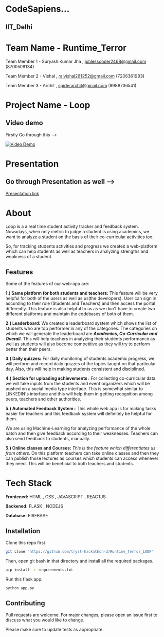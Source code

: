 # CodeSapiens...

## IIT_Delhi

# Team Name - Runtime_Terror

 Team Member 1 - Suryash Kumar Jha , joblesscoder2468@gmail.com (8700508134)
 
 Team Member 2 - Vishal , raivishal261252@gmail.com (7206361983)
 
 Team Member 3 - Archit , spiderarchit@gmail.com (9988736541)

# Project Name - Loop

## Video demo

Firstly Go through this -->

[![Video Demo](https://cdn.pixabay.com/photo/2016/04/24/14/36/youtube-1349702__340.png)](https://www.youtube.com/watch?v=OBJV92f0kcU)

# Presentation

## Go through Presentation as well -->

[Presentation link](https://github.com/tryst-hackathon-3/Runtime_Terror_LOOP/blob/main/1.Prenentation_LOOP/loop.pdf)


# About

Loop is a a real time student activity tracker and feedback system.
Nowadays, when only metric to judge a student is using academics, we want to analyze a student on the basis of their co-curricular activities too.

So, for tracking students activities and progress we created a web-platform which can help students as well as teachers in analyzing strengths and weakness of a student.

## Features
Some of the features of our web-app are:

__1.)  Same platform for both students and teachers:__ This feature will be very helpful for both of the users as well as us(the developers). User can sign in according to their role (Students and Teachers) and then access the portal differently. This feature is also helpful to us as we don't have to create two different platforms and maintain the codebases of both of them.

__2.) Leaderboard:__ We created a leaderboard system which shows the list of students who are top performer in any of the categories. The categories on which we will generate the leaderboard are __*Academics, Co-Curricular and Overall.*__ This will help teachers in analyzing their students performance as well as students will also become competitive as they will try to perform better than their peers.

__3.) Daily quizzes:__ For daily monitoring of students academic progress, we will perform and record daily quizzes of the topics taught on that particular day. Also, this will help in making students consistent and disciplined.

__4.) Section for uploading achievements :__ For collecting co-curricular data we will take inputs from the students and event organizers which will be pushed on a social media type interface. This is somewhat similar to LINKEDIN's interface and this will help them in getting recognition among peers, teachers and other authorities.

__5.) Automated Feedback System :__ This whole web app is for making tasks easier for teachers and this feedback system will definitely be helpful for them. 

We are using Machine-Learning for analyzing performance of the whole batch and then give feedback according to their weaknesses. Teachers can also send feedback to students, manually. 

__5.) Online classes and Courses:__ _This is the feature which differentiates us from others._ On this platform teachers can take online classes and then they can publish those lectures as courses which students can access whenever they need. This will be beneficial to both teachers and students.

# Tech Stack
__Frontened:__ HTML , CSS , JAVASCRIPT , REACTJS

__Backened:__ FLASK , NODEJS

__Database:__ FIREBASE


## Installation

Clone this repo first

```bash
git clone "https://github.com/tryst-hackathon-3/Runtime_Terror_LOOP"
```
Then, open git bash in that directory and install all the required packages.

```bash
pip install -r requirements.txt
```

Run this flask app.

```bash
python app.py
```


## Contributing
Pull requests are welcome. For major changes, please open an issue first to discuss what you would like to change.

Please make sure to update tests as appropriate.
